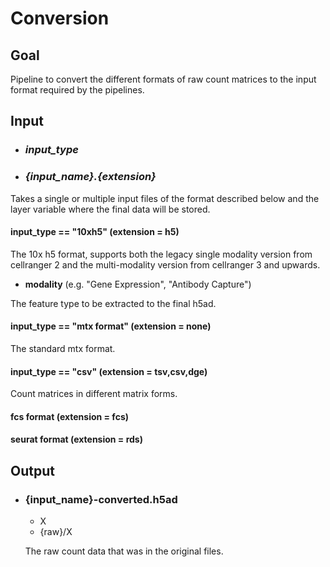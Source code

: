 # Conversion

## Goal
Pipeline to convert the different formats of raw count matrices to the input format required by the pipelines. 

## Input

- ### ___input_type___

- ### ___{input_name}.{extension}___
Takes a single or multiple input files of the format described below and the layer variable where the final data will be stored.

#### __input_type == "10xh5"__ (extension = h5)

The 10x h5 format, supports both the legacy single modality version from cellranger 2 and the multi-modality version from cellranger 3 and upwards. 

- __modality__ (e.g. "Gene Expression", "Antibody Capture")
    
The feature type to be extracted to the final h5ad.

#### __input_type == "mtx format"__ (extension = none)

The standard mtx format.

#### __input_type == "csv"__ (extension = tsv,csv,dge)

Count matrices in different matrix forms.

####  __fcs format__ (extension = fcs)

#### __seurat format__ (extension = rds)


## Output

- ### {input_name}-converted.h5ad

    - X
    - {raw}/X

    The raw count data that was in the original files.

